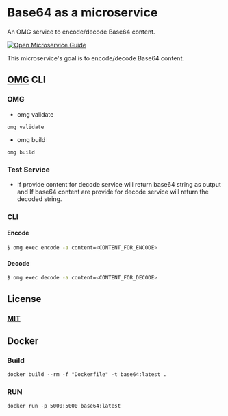 # Base64 as a microservice
An OMG service to encode/decode Base64 content.

[![Open Microservice Guide](https://img.shields.io/badge/OMG-enabled-brightgreen.svg?style=for-the-badge)](https://microservice.guide)

This microservice's goal is to encode/decode Base64 content.

## [OMG](hhttps://microservice.guide) CLI

### OMG

* omg validate
```
omg validate
```
* omg build
```
omg build
```
### Test Service

* If provide content for decode service will return base64 string as output and If base64 content are provide for decode service will return the decoded string.

### CLI
#### Encode
```sh
$ omg exec encode -a content=<CONTENT_FOR_ENCODE>
```
#### Decode
```sh
$ omg exec decode -a content=<CONTENT_FOR_DECODE>
```

## License
### [MIT](https://choosealicense.com/licenses/mit/)

## Docker
### Build
```
docker build --rm -f "Dockerfile" -t base64:latest .
```
### RUN
```
docker run -p 5000:5000 base64:latest
```